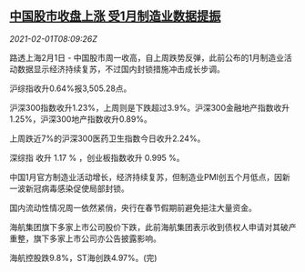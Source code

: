 <!--1612167793000-->
[中国股市收盘上涨 受1月制造业数据提振](https://cn.reuters.com/article/china-stocks-market-pmi-0201-idCNKBS2A11P0)
------

<div><i>2021-02-01T08:09:26Z</i></div><p>路透上海2月1日 - 中国股市周一收高，自上周跌势反弹，此前公布的1月制造业活动数据显示经济持续复苏，不过国内封锁措施冲击成长步调。</p><p>沪综指收升0.64%报3,505.28点。</p><p>沪深300指数收升1.23%，上周则是下跌超过3.9%。沪深300金融地产指数收升1.25%，沪深300地产指数收升0.89%。</p><p>上周跌近7%的沪深300医药卫生指数今日收升2.24%。</p><p>深综指 收升 1.17 % ，创业板指数收升 0.995 %。</p><p>中国1月官方制造业活动增长，经济持续复苏，但制造业PMI创五个月低点，因新一波新冠病毒感染促使局部封锁。</p><p>国内流动性情况周一依然紧俏，央行在春节假期前避免挹注大量资金。</p><p>海航集团旗下多家上市公司股价下跌，此前海航集团表示收到债权人申请对其破产重整，旗下多家上市公司亦公告披露影响。</p><p>海航控股跌9.8%，ST海创跌4.97%。(完)</p>
